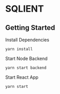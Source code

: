 # SQLIENT

## Getting Started

Install Dependencies

`yarn install`

Start Node Backend

`yarn start backend`

Start React App

`yarn start`